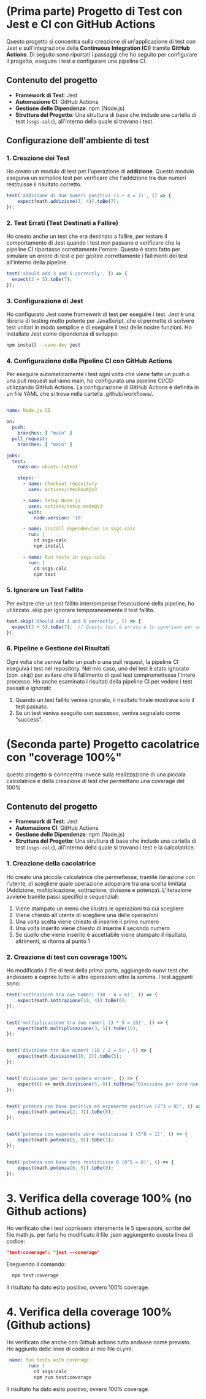 # (Prima parte) Progetto di Test con Jest e CI con GitHub Actions

Questo progetto si concentra sulla creazione di un'applicazione di test con Jest e sull'integrazione della **Continuous Integration (CI)** tramite **GitHub Actions**. Di seguito sono riportati i passaggi che ho seguito per configurare il progetto, eseguire i test e configurare una pipeline CI.

## Contenuto del progetto

- **Framework di Test**: Jest
- **Automazione CI**: GitHub Actions
- **Gestione delle Dipendenze**: npm (Node.js)
- **Struttura del Progetto**: Una struttura di base che include una cartella di test (`ssgs-calc`), all'interno della quale si trovano i test.

## Configurazione dell'ambiente di test

### 1. Creazione dei Test

Ho creato un modulo di test per l'operazione di **addizione**. Questo modulo eseguiva un semplice test per verificare che l'addizione tra due numeri restituisse il risultato corretto.

```javascript
test('addizione di due numeri positivi (3 + 4 = 7)', () => {
    expect(math.addizione(3, 4)).toBe(7);
});
```

### 2. Test Errati (Test Destinati a Fallire)

Ho creato anche un test che era destinato a fallire, per testare il comportamento di Jest quando i test non passano e verificare che la pipeline CI riportasse correttamente l'errore. 
Questo è stato fatto per simulare un errore di test e per gestire correttamente i fallimenti dei test all'interno della pipeline.

```javascript
test('should add 3 and 5 correctly', () => {
  expect(3 + 5).toBe(7);
});
```
### 3. Configurazione di Jest

Ho configurato Jest come framework di test per eseguire i test. 
Jest è una libreria di testing molto potente per JavaScript, che ci permette di scrivere test unitari in modo semplice e di eseguire il test delle nostre funzioni.
Ho installato Jest come dipendenza di sviluppo:

```bash
npm install --save-dev jest
```
### 4. Configurazione della Pipeline CI con GitHub Actions
Per eseguire automaticamente i test ogni volta che viene fatto un push o una pull request sul ramo main, ho configurato una pipeline CI/CD utilizzando GitHub Actions. La configurazione di GitHub Actions è definita in un file YAML che si trova nella cartella .github/workflows/.

```yml

name: Node.js CI

on:
  push:
    branches: [ "main" ]
  pull_request:
    branches: [ "main" ]

jobs:
  test:
    runs-on: ubuntu-latest

    steps:
      - name: Checkout repository
        uses: actions/checkout@v3

      - name: Setup Node.js
        uses: actions/setup-node@v3
        with:
          node-version: '18'

      - name: Install dependencies in ssgs-calc
        run: |
          cd ssgs-calc
          npm install

      - name: Run tests in ssgs-calc
        run: |
          cd ssgs-calc
          npm test
```

### 5. Ignorare un Test Fallito

Per evitare che un test fallito interrompesse l'esecuzione della pipeline, ho utilizzato .skip per ignorare temporaneamente il test fallito.

```javascript
test.skip('should add 3 and 5 correctly', () => {
  expect(3 + 5).toBe(7);  // Questo test è errato e lo ignoriamo per ora
});
```

### 6. Pipeline e Gestione dei Risultati

Ogni volta che veniva fatto un push o una pull request, la pipeline CI eseguiva i test nel repository. 
Nel mio caso, uno dei test è stato ignorato (con .skip) per evitare che il fallimento di quel test compromettesse l'intero processo.
Ho anche esaminato i risultati della pipeline CI per vedere i test passati e ignorati:
 1. Quando un test fallito veniva ignorato, il risultato finale mostrava solo il test passato.
 2. Se un test veniva eseguito con successo, veniva segnalato come "success".

# (Seconda parte) Progetto cacolatrice con "coverage 100%"

questo progetto si conncentra invece sulla realizzazione di una piccola calcolatrice e della creazione di test che permettano una coverage del 100%

## Contenuto del progetto

- **Framework di Test**: Jest
- **Automazione CI**: GitHub Actions
- **Gestione delle Dipendenze**: npm (Node.js)
- **Struttura del Progetto**: Una struttura di base che include una cartella di test (`ssgs-calc`), all'interno della quale si trovano i test e la calcolatrice.

### 1. Creazione della cacolatrice

Ho creato una piccola calcolatrice che permettesse, tramite iterazione con l'utente, di scegliere quale operazione adoperare tra una scelta limitata (Addizione, moltiplicazione, sottrazione, divisone e potenza).
L'iterazione avviene tramite passi specifici e sequenziali:
 1. Viene stampato un menù che illustra le operazioni tra cui scegliere
 2. Viene chiesto all'utente di scegliere una delle operazioni
 3. Una volta scelta viene chiesto di inserire il primo numero
 4. Una volta inserito viene chiesto di inserire il secondo numero
 5. Se quello che viene inserito è accettabile viene stampato il risultato, altrimenti, si ritorna al punto 1

### 2. Creazione di test con coverage 100%

Ho modificatio il file di test della prima parte, aggiungedo nuovi test che andassero a coprire tutte le altre operazioni oltre la somma.
I test aggiunti sono:

```javascript
test('sottrazione tra due numeri (10 - 4 = 6)', () => {
    expect(math.sottrazione(10, 4)).toBe(6);
});


test('moltiplicazione tra due numeri (3 * 5 = 15)', () => {
    expect(math.moltiplicazione(3, 5)).toBe(15);
});


test('divisione tra due numeri (10 / 2 = 5)', () => {
    expect(math.divisione(10, 2)).toBe(5);
});


test('divisione per zero genera errore', () => {
    expect(() => math.divisione(5, 0)).toThrow("Divisione per zero non consentita.");
});


test('potenza con base positiva ed esponente positivo (2^3 = 8)', () => {
    expect(math.potenza(2, 3)).toBe(8);
});


test('potenza con esponente zero restituisce 1 (5^0 = 1)', () => {
    expect(math.potenza(5, 0)).toBe(1);
});


test('potenza con base zero restituisce 0 (0^5 = 0)', () => {
    expect(math.potenza(0, 5)).toBe(0);
});
```

# 3. Verifica della coverage 100% (no Github actions)

Ho verificato che i test coprissero interamente le 5 operazioni, scritte del file math.js.
per farlo ho modificato il file .json aggiungento questa linea di codice:

```json 
"test:coverage": "jest --coverage"
```
Eseguendo il comando:
```bash
  npm test:coverage
```
Il risultato ha dato esito positivo, ovvero 100% coverage.

# 4. Verifica della coverage 100% (Github actions)

Ho verificato che anche con Github actions tutto andaase come previsto.
Ho aggiunto delle linee di codice al mio file ci.yml:

```yml 
 name: Run tests with coverage
        run: |
          cd ssgs-calc
          npm run test:coverage
```
Il risultato ha dato esito positivo, ovvero 100% coverage.
